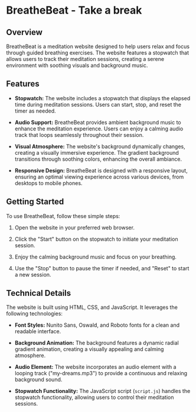 # BreatheBeat - Take a break

## Overview

BreatheBeat is a meditation website designed to help users relax and focus through guided breathing exercises. The website features a stopwatch that allows users to track their meditation sessions, creating a serene environment with soothing visuals and background music.

## Features

- **Stopwatch:** The website includes a stopwatch that displays the elapsed time during meditation sessions. Users can start, stop, and reset the timer as needed.

- **Audio Support:** BreatheBeat provides ambient background music to enhance the meditation experience. Users can enjoy a calming audio track that loops seamlessly throughout their session.

- **Visual Atmosphere:** The website's background dynamically changes, creating a visually immersive experience. The gradient background transitions through soothing colors, enhancing the overall ambiance.

- **Responsive Design:** BreatheBeat is designed with a responsive layout, ensuring an optimal viewing experience across various devices, from desktops to mobile phones.

## Getting Started

To use BreatheBeat, follow these simple steps:

1. Open the website in your preferred web browser.

2. Click the "Start" button on the stopwatch to initiate your meditation session.

3. Enjoy the calming background music and focus on your breathing.

4. Use the "Stop" button to pause the timer if needed, and "Reset" to start a new session.

## Technical Details

The website is built using HTML, CSS, and JavaScript. It leverages the following technologies:

- **Font Styles:** Nunito Sans, Oswald, and Roboto fonts for a clean and readable interface.

- **Background Animation:** The background features a dynamic radial gradient animation, creating a visually appealing and calming atmosphere.

- **Audio Element:** The website incorporates an audio element with a looping track ("my-dreams.mp3") to provide a continuous and relaxing background sound.

- **Stopwatch Functionality:** The JavaScript script (`script.js`) handles the stopwatch functionality, allowing users to control their meditation sessions.

